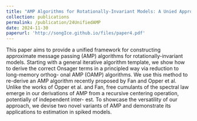 ```yaml
---
title: "AMP Algorithms for Rotationally-Invariant Models: A Unied Approach via Orthogonal Decomposition"
collection: publications
permalink: /publication/24UnifiedAMP
date: 2024-11-30
paperurl: 'http://songIce.github.io/files/paper4.pdf'
---
```


This paper aims to provide a unified framework for constructing approximate message passing (AMP)
algorithms for rotationally-invariant models. Starting with a general iterative algorithm template, we
show how to derive the correct Onsager terms in a principled way via reduction to long-memory orthog-
onal AMP (OAMP) algorithms. We use this method to re-derive an AMP algorithm recently proposed
by Fan and Opper et al. Unlike the works of Opper et al. and Fan, free cumulants of the spectral law
emerge in our derivations of AMP from a recursive centering operation, potentially of independent inter-
est. To showcase the versatility of our approach, we devise two novel variants of AMP and demonstrate
its applications to estimation in spiked models.
